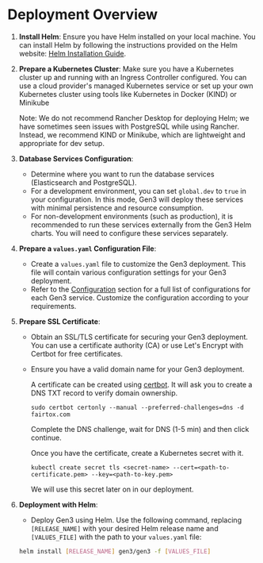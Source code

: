# Deployment Overview

1. **Install Helm**: Ensure you have Helm installed on your local machine. You can install Helm by following the instructions provided on the Helm website: [Helm Installation Guide](https://helm.sh/docs/intro/install/).

2. **Prepare a Kubernetes Cluster**: Make sure you have a Kubernetes cluster up and running with an Ingress Controller configured. You can use a cloud provider's managed Kubernetes service or set up your own Kubernetes cluster using tools like Kubernetes in Docker (KIND) or Minikube

    >
    Note: We do not recommend Rancher Desktop for deploying Helm; we have sometimes seen issues with PostgreSQL while using Rancher. Instead, we recommend KIND or Minikube, which are lightweight and appropriate for dev setup.
    >

3. **Database Services Configuration**:

      - Determine where you want to run the database services (Elasticsearch and PostgreSQL).
      - For a development environment, you can set `global.dev` to `true` in your configuration. In this mode, Gen3 will deploy these services with minimal persistence and resource consumption.
      - For non-development environments (such as production), it is recommended to run these services externally from the Gen3 Helm charts. You will need to configure these services separately.

4. **Prepare a `values.yaml` Configuration File**:

      - Create a `values.yaml` file to customize the Gen3 deployment. This file will contain various configuration settings for your Gen3 deployment.
      - Refer to the [Configuration](./Configurations/) section for a full list of configurations for each Gen3 service. Customize the configuration according to your requirements.

5. **Prepare SSL Certificate**:

      - Obtain an SSL/TLS certificate for securing your Gen3 deployment. You can use a certificate authority (CA) or use Let's Encrypt with Certbot for free certificates.
      - Ensure you have a valid domain name for your Gen3 deployment.

        A certificate can be created using [certbot](https://certbot.eff.org). It will ask you to create a DNS TXT record to verify domain ownership.

        ```
        sudo certbot certonly --manual --preferred-challenges=dns -d fairtox.com
        ```

        Complete the DNS challenge, wait for DNS (1-5 min) and then click continue.

        Once you have the certificate, create a Kubernetes secret with it.

        ```
        kubectl create secret tls <secret-name> --cert=<path-to-certificate.pem> --key=<path-to-key.pem>
        ```

        We will use this secret later on in our deployment.

6. **Deployment with Helm**:

      - Deploy Gen3 using Helm. Use the following command, replacing `[RELEASE_NAME]` with your desired Helm release name and `[VALUES_FILE]` with the path to your `values.yaml` file:

      ```bash
      helm install [RELEASE_NAME] gen3/gen3 -f [VALUES_FILE]
      ```
